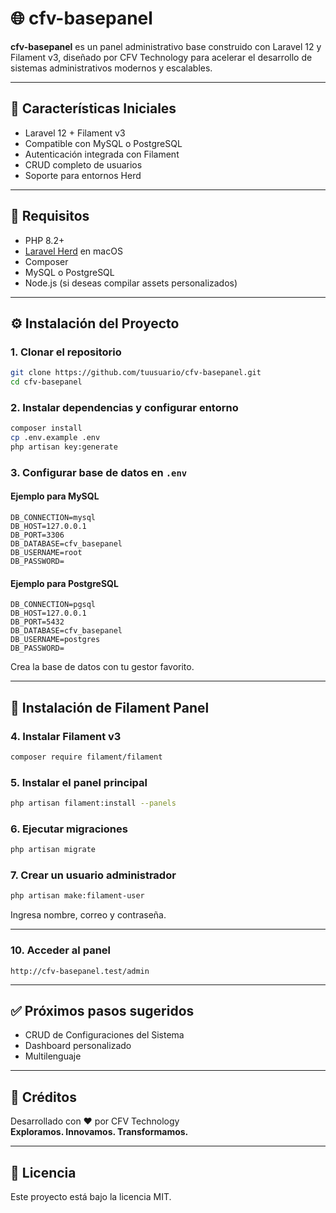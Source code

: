 # 🌐 cfv-basepanel

**cfv-basepanel** es un panel administrativo base construido con Laravel 12 y Filament v3, diseñado por CFV Technology para acelerar el desarrollo de sistemas administrativos modernos y escalables.

---

## 🚀 Características Iniciales

- Laravel 12 + Filament v3
- Compatible con MySQL o PostgreSQL
- Autenticación integrada con Filament
- CRUD completo de usuarios
- Soporte para entornos Herd

---

## 🔧 Requisitos

- PHP 8.2+
- [Laravel Herd](https://herd.laravel.com/) en macOS
- Composer
- MySQL o PostgreSQL
- Node.js (si deseas compilar assets personalizados)

---

## ⚙️ Instalación del Proyecto

### 1. Clonar el repositorio

```bash
git clone https://github.com/tuusuario/cfv-basepanel.git
cd cfv-basepanel
```

### 2. Instalar dependencias y configurar entorno

```bash
composer install
cp .env.example .env
php artisan key:generate
```

### 3. Configurar base de datos en `.env`

#### Ejemplo para MySQL
```env
DB_CONNECTION=mysql
DB_HOST=127.0.0.1
DB_PORT=3306
DB_DATABASE=cfv_basepanel
DB_USERNAME=root
DB_PASSWORD=
```

#### Ejemplo para PostgreSQL
```env
DB_CONNECTION=pgsql
DB_HOST=127.0.0.1
DB_PORT=5432
DB_DATABASE=cfv_basepanel
DB_USERNAME=postgres
DB_PASSWORD=
```

Crea la base de datos con tu gestor favorito.

---

## 🧱 Instalación de Filament Panel

### 4. Instalar Filament v3

```bash
composer require filament/filament
```

### 5. Instalar el panel principal

```bash
php artisan filament:install --panels
```

### 6. Ejecutar migraciones

```bash
php artisan migrate
```

### 7. Crear un usuario administrador

```bash
php artisan make:filament-user
```

Ingresa nombre, correo y contraseña.

---

### 10. Acceder al panel

```url
http://cfv-basepanel.test/admin
```

---

## ✅ Próximos pasos sugeridos

- CRUD de Configuraciones del Sistema
- Dashboard personalizado
- Multilenguaje

---

## 🧠 Créditos

Desarrollado con ❤️ por CFV Technology  
**Exploramos. Innovamos. Transformamos.**

---

## 📜 Licencia

Este proyecto está bajo la licencia MIT.
